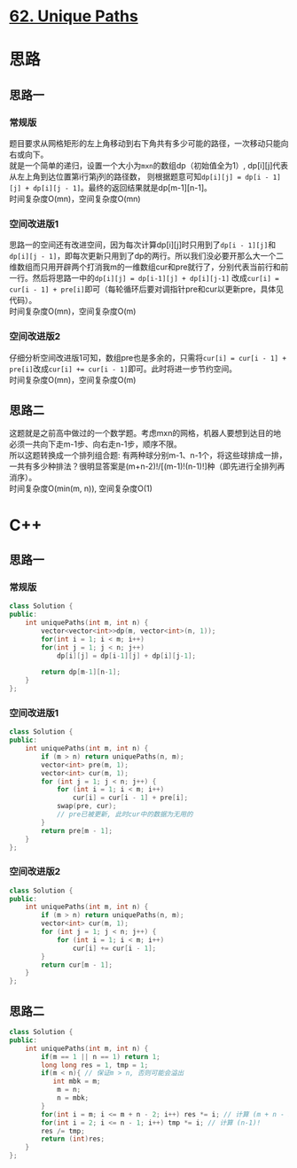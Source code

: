 # [62. Unique Paths](https://leetcode.com/problems/unique-paths/)
# 思路

## 思路一
### 常规版
题目要求从网格矩形的左上角移动到右下角共有多少可能的路径，一次移动只能向右或向下。      
就是一个简单的递归，设置一个大小为`mxn`的数组dp（初始值全为1）, dp[i][j]代表从左上角到达位置第i行第j列的路径数，
则根据题意可知`dp[i][j] = dp[i - 1][j] + dp[i][j - 1]`。最终的返回结果就是dp[m-1][n-1]。       
时间复杂度O(mn)，空间复杂度O(mn)

### 空间改进版1
思路一的空间还有改进空间，因为每次计算dp[i][j]时只用到了`dp[i - 1][j]`和`dp[i][j - 1]`，即每次更新只用到了dp的两行。所以我们没必要开那么大一个二维数组而只用开辟两个打消我m的一维数组cur和pre就行了，分别代表当前行和前一行。然后将思路一中的`dp[i][j] = dp[i-1][j] + dp[i][j-1]` 改成`cur[i] = cur[i - 1] + pre[i]`即可（每轮循环后要对调指针pre和cur以更新pre，具体见代码）。      
时间复杂度O(mn)，空间复杂度O(m)

### 空间改进版2
仔细分析空间改进版1可知，数组pre也是多余的，只需将`cur[i] = cur[i - 1] + pre[i]`改成`cur[i] += cur[i - 1]`即可。此时将进一步节约空间。       
时间复杂度O(mn)，空间复杂度O(m)

## 思路二
这题就是之前高中做过的一个数学题。考虑mxn的网格，机器人要想到达目的地必须一共向下走m-1步、向右走n-1步，顺序不限。     
所以这题转换成一个排列组合题: 有两种球分别m-1、n-1个，将这些球排成一排，一共有多少种排法？很明显答案是(m+n-2)!/[(m-1)!(n-1)!]种（即先进行全排列再消序）。     
时间复杂度O(min(m, n)), 空间复杂度O(1) 
    

# C++

## 思路一
### 常规版
``` C++
class Solution {
public:
    int uniquePaths(int m, int n) {
        vector<vector<int>>dp(m, vector<int>(n, 1));
        for(int i = 1; i < m; i++)
        for(int j = 1; j < n; j++)
            dp[i][j] = dp[i-1][j] + dp[i][j-1];
        
        return dp[m-1][n-1];
    }
};
```
### 空间改进版1
``` C++
class Solution {
public:
    int uniquePaths(int m, int n) {
        if (m > n) return uniquePaths(n, m); 
        vector<int> pre(m, 1);
        vector<int> cur(m, 1);
        for (int j = 1; j < n; j++) {
            for (int i = 1; i < m; i++)
                cur[i] = cur[i - 1] + pre[i];
            swap(pre, cur);
            // pre已被更新, 此时cur中的数据为无用的
        }
        return pre[m - 1];
    }
};
```
### 空间改进版2
``` C++
class Solution {
public:
    int uniquePaths(int m, int n) {
        if (m > n) return uniquePaths(n, m); 
        vector<int> cur(m, 1);
        for (int j = 1; j < n; j++) {
            for (int i = 1; i < m; i++)
                cur[i] += cur[i - 1];
        }
        return cur[m - 1];
    }
};
```

## 思路二
``` C++
class Solution {
public:
    int uniquePaths(int m, int n) {
        if(m == 1 || n == 1) return 1;
        long long res = 1, tmp = 1;
        if(m < n){ // 保证m > n, 否则可能会溢出
           int mbk = m;
            m = n;
            n = mbk;
        }
        for(int i = m; i <= m + n - 2; i++) res *= i; // 计算 (m + n - 2)! / (m - 1)!
        for(int i = 2; i <= n - 1; i++) tmp *= i; // 计算 (n-1)!
        res /= tmp;
        return (int)res;
    }
};
```
